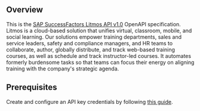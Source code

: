 ## Overview
This is the [SAP SuccessFactors Litmos API v1.0](https://api.sap.com/api/ScreeningHits/resource) OpenAPI specification. Litmos is a cloud-based solution that unifies virtual, classroom, mobile, and social learning. Our solutions empower training departments, sales and service leaders, safety and compliance managers, and HR teams to collaborate, author, globally distribute, and track web-based training courses, as well as schedule and track instructor-led courses. It automates formerly burdensome tasks so that teams can focus their energy on aligning training with the company's strategic agenda.
## Prerequisites

 Create and configure an API key credentials by following [this guide](https://support.litmos.com/hc/en-us/articles/227734667-Overview-Developer-API).
